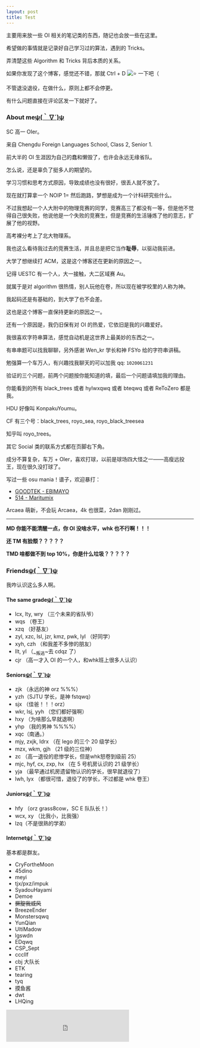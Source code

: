```yaml
---
layout: post
title: Test
---
```

<p>主要用来放一些 OI 相关的笔记类的东西，随记也会放一些在这里。</p>
<p>希望做的事情就是记录好自己学习过的算法，遇到的 Tricks。</p>
<p>弄清楚这些 Algorithm 和 Tricks 背后本质的关系。</p>
<p>如果你发现了这个博客，感觉还不错，那就 Ctrl + D <img alt="⭐️" class="emojione" src="https://cdnjs.cloudflare.com/ajax/libs/emojione/2.2.7/assets/svg/2b50.svg" title=":star:" /> 一下吧（</p>
<p>不管退没退役，在做什么，原则上都不会停更。</p>
<p>有什么问题直接在评论区发一下就好了。</p>
<h3 id="about-me">About me<a class="headerlink" href="#about-me" title="Permanent link">ψ(｀∇´)ψ</a></h3>
<p>SC 高一 OIer。</p>
<p>来自 Chengdu Foreign Languages School, Class 2, Senior 1.</p>
<p>前大半的 OI 生涯因为自己的蠢和懒毁了，也许会永远无缘省队。</p>
<p>怎么说，还是辜负了挺多人的期望的。</p>
<p>学习习惯和思考方式原因，导致成绩也没有很好，很丢人就不放了。</p>
<p>现在就打算拿一个 NOIP 1= 然后跑路，梦想是成为一个计科研究些什么。</p>
<p>不过我想起一个人大附中的物理竞赛的同学，竞赛高三了都没有一等，但是他不觉得自己很失败，他说他是一个失败的竞赛生，但是竞赛的生活锤炼了他的意志，扩展了他的视野。</p>
<p>高考裸分考上了北大物理系。</p>
<p>我也这么看待我过去的竞赛生活，并且总是把它当作<strong>耻辱</strong>，以驱动我前进。</p>
<p>大学了想继续打 ACM，这是这个博客还在更新的原因之一。</p>
<p>记得 UESTC 有一个人，大一接触，大二区域赛 Au。</p>
<p>就属于是对 algorithm 很热情，别人玩他在卷，所以现在被学校里的人称为神。</p>
<p>我起码还是有基础的，到大学了也不会差。</p>
<p>这也是这个博客一直保持更新的原因之一。</p>
<p>还有一个原因是，我仍旧保有对 OI 的热爱，它依旧是我的兴趣爱好。</p>
<p>我很喜欢字符串算法，感觉自动机是这世界上最美妙的东西之一。</p>
<p>有串串题可以找我聊聊，另外感谢 Wen_kr 学长和神 FSYo 给的字符串讲稿。</p>
<p>勉强算一个车万人，有兴趣找我聊天的可以加我 qq: <code>1020061231</code></p>
<p>验证的三个问题，前两个问题按你能知道的填，最后一个问题请填加我的理由。</p>
<p>你能看到的所有 black_trees 或者 hylwxqwq 或者 bteqwq 或者 ReToZero 都是我。</p>
<p>HDU 好像叫 KonpakuYoumu。</p>
<p>CF 有三个号：black_trees, royo_sea, royo_black_treesea</p>
<p>知乎叫 royo_trees。</p>
<p>其它 Social 类的联系方式都在页脚右下角。</p>
<p>成分不算复杂，车万 + OIer，喜欢打球，以前是球场四大怪之一——高瘦远投王，现在很久没打球了。</p>
<p>写过一些 osu mania！谱子，欢迎暴打：</p>
<ul>
<li><a href="https://osu.ppy.sh/beatmapsets/1866379#mania/3839074">GOODTEK - EBIMAYO</a></li>
<li><a href="https://osu.ppy.sh/beatmapsets/1879439#mania/3869199">514 - Maritumix</a></li>
</ul>
<p>Arcaea 萌新，不会玩 Arcaea，4k 也很菜，2dan 刚刚过。</p>
<hr />
<p><strong>MD 你能不能清醒一点，你 OI 没啥水平，whk 也不行啊！！！</strong></p>
<p><strong>还 TM 有脸颓？？？？？</strong></p>
<p><strong>TMD 啥都做不到 top 10%，你是什么垃圾？？？？？</strong></p>
<h3 id="friends">Friends<a class="headerlink" href="#friends" title="Permanent link">ψ(｀∇´)ψ</a></h3>
<p>我咋认识这么多人啊。</p>
<h4 id="the-same-grade">The same grade<a class="headerlink" href="#the-same-grade" title="Permanent link">ψ(｀∇´)ψ</a></h4>
<ul>
<li>lcx, lty, wry （三个未来的省队爷）</li>
<li>wqs （卷王）</li>
<li>xzq （好基友）</li>
<li>zyl, xzc, lsl, jzr, kmz, pwk, lyl （好同学）</li>
<li>xyh, czh （和我差不多惨的朋友）</li>
<li>llt, yl （<sub>~叛逃</sub>~去 cdqz 了）</li>
<li>cjr （高一才入 OI 的一个人，和whk班上很多人认识）</li>
</ul>
<h4 id="seniors">Seniors<a class="headerlink" href="#seniors" title="Permanent link">ψ(｀∇´)ψ</a></h4>
<ul>
<li>zjk （永远的神 orz %%%）</li>
<li>yzh（SJTU 学长，是神 fstqwq）</li>
<li>sjx （佳爸！！！orz）</li>
<li>wkr, lsj, yyh （您们都好强啊）</li>
<li>hxy （为啥那么早就退啊）</li>
<li>yhp （我的男神 %%%%）</li>
<li>xqc（南通。）</li>
<li>mjy, zxjk, ldrx （在 lego 的三个 20 级学长）</li>
<li>mzx, wkm, gjh （21 级的三位神）</li>
<li>zc （高一退役的悲惨学长，但是whk怒卷到级前 25）</li>
<li>mjc, hyf, cx, zxp, hx （在 5 号机房认识的 21 级学长）</li>
<li>yja （最早通过机房遗留物认识的学长，很早就退役了）</li>
<li>lwh, lyx （都很可惜，退役了的学长，不过都是 whk 卷王）</li>
</ul>
<h4 id="juniors">Juniors<a class="headerlink" href="#juniors" title="Permanent link">ψ(｀∇´)ψ</a></h4>
<ul>
<li>hfy （orz grass8cow，SC E 队队长！）</li>
<li>wcx, xy （比我小，比我强）</li>
<li>lzq（不是很熟的学弟）</li>
</ul>
<h4 id="internet">Internet<a class="headerlink" href="#internet" title="Permanent link">ψ(｀∇´)ψ</a></h4>
<p>基本都是群友。</p>
<ul>
<li>CryFortheMoon</li>
<li>45dino</li>
<li>meyi</li>
<li>tjx/pxz/impuk</li>
<li>SyadouHayami</li>
<li>Demoe</li>
<li><del>撅腚我威风</del></li>
<li>BreezeEnder</li>
<li>Monstersqwq</li>
<li>YunQian</li>
<li>UltiMadow</li>
<li>lgswdn</li>
<li>EDqwq</li>
<li>CSP_Sept</li>
<li>cccllf</li>
<li>cbj 大队长</li>
<li>ETK</li>
<li>tearing</li>
<li>tyq</li>
<li>摸鱼酱</li>
<li>dwt</li>
<li>LHQing</li>
</ul>

<iframe frameborder="no" border="0" marginwidth="0" marginheight="0" width="330" height="86" src="https://music.163.com/outchain/player?type=2&id=26440351&auto=1&height=66"></iframe>
